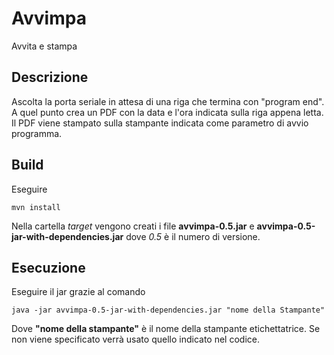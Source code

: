 # Avvimpa
Avvita e stampa

## Descrizione
Ascolta la porta seriale in attesa di una riga che termina con "program end".
A quel punto crea un PDF con la data e l'ora indicata sulla riga appena letta. Il PDF viene stampato sulla stampante indicata come parametro di avvio programma.

## Build
Eseguire
````
mvn install
````
Nella cartella _target_ vengono creati i file **avvimpa-0.5.jar** e **avvimpa-0.5-jar-with-dependencies.jar** dove _0.5_ è il numero di versione.

## Esecuzione
Eseguire il jar grazie al comando
````
java -jar avvimpa-0.5-jar-with-dependencies.jar "nome della Stampante"
````
Dove **"nome della stampante"** è il nome della stampante etichettatrice. Se non viene specificato verrà usato quello indicato nel codice.
